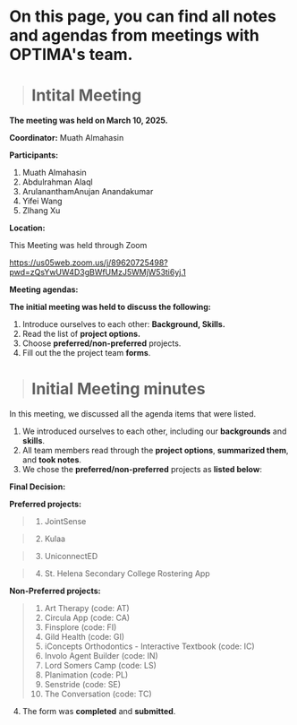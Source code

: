 # **On this page, you can find all notes and agendas from meetings with OPTIMA's team.**

> # **Intital Meeting**

**The meeting was held on March 10, 2025.**

**Coordinator:** 
Muath Almahasin


**Participants:** 

1. Muath Almahasin
2. Abdulrahman Alaql
3. ArulananthamAnujan Anandakumar
4. Yifei Wang
5. Zlhang Xu

**Location:**

This Meeting was held through Zoom

https://us05web.zoom.us/j/89620725498?pwd=zQsYwUW4D3gBWfUMzJ5WMjW53ti6yj.1

**Meeting agendas:**

**The initial meeting was held to discuss the following:**

1. Introduce ourselves to each other: **Background, Skills.**
2. Read the list of **project options.**
3. Choose **preferred/non-preferred** projects.
4. Fill out the the project team **forms**.



> # **Initial Meeting minutes**

In this meeting, we discussed all the agenda items that were listed.

1. We introduced ourselves to each other, including our **backgrounds** and **skills**.
2. All team members read through the **project options**, **summarized them**, and **took notes**.
3. We chose the **preferred/non-preferred** projects as **listed below**:

**Final Decision:**

**Preferred projects:**

> 1. JointSense

> 2. Kulaa

> 3. UniconnectED

> 4. St. Helena Secondary College Rostering App

**Non-Preferred projects:**

> 1. Art Therapy (code: AT)
> 2. Circula App (code: CA)
> 3. Finsplore (code: FI)
> 4. Gild Health (code: GI)
> 5. iConcepts Orthodontics - Interactive Textbook (code: IC)
> 6. Involo Agent Builder (code: IN)
> 7. Lord Somers Camp (code: LS)
> 8. Planimation (code: PL)
> 9. Senstride (code: SE)
> 10. The Conversation (code: TC)


4. The form was **completed** and **submitted**.